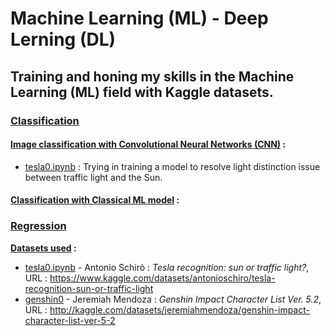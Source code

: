 # Machine Learning (ML) - Deep Lerning (DL)
## **Training and honing my skills in the Machine Learning (ML) field with Kaggle datasets.**

### <ins>Classification</ins>

#### **<ins>Image classification with Convolutional Neural Networks (CNN)</ins> :**

- [<ins>tesla0.ipynb</ins>](https://github.com/L3N-L3N/machine_learning/blob/main/tesla0.ipynb) : Trying in training a model to resolve light distinction issue between traffic light and the Sun.

#### **<ins>Classification with Classical ML model</ins> :**






### <ins>Regression</ins>

**<ins>Datasets used</ins> :** 

- [<ins>tesla0.ipynb</ins>](https://github.com/L3N-L3N/machine_learning/blob/main/tesla0.ipynb) - Antonio Schirò : *Tesla recognition: sun or traffic light?*, URL : https://www.kaggle.com/datasets/antonioschiro/tesla-recognition-sun-or-traffic-light
- <ins>genshin0</ins> - Jeremiah Mendoza : *Genshin Impact Character List Ver. 5.2*, URL : http://kaggle.com/datasets/jeremiahmendoza/genshin-impact-character-list-ver-5-2
